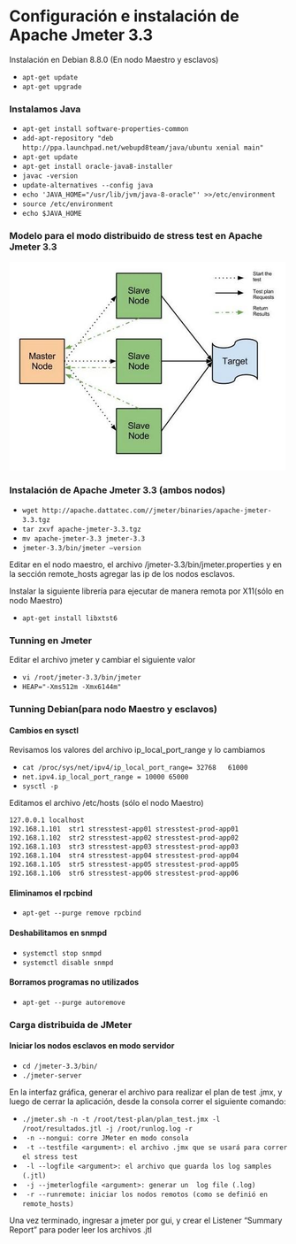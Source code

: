 <h1>Configuración e instalación de Apache Jmeter 3.3</h1>

Instalación en Debian 8.8.0 (En nodo Maestro y esclavos)

- ```apt-get update```
- ```apt-get upgrade```

<h3>Instalamos Java</h3>

- ```apt-get install software-properties-common```
- ```add-apt-repository "deb http://ppa.launchpad.net/webupd8team/java/ubuntu xenial main"```
- ```apt-get update```
- ```apt-get install oracle-java8-installer```
- ```javac -version```
- ```update-alternatives --config java```
- ```echo 'JAVA_HOME="/usr/lib/jvm/java-8-oracle"' >>/etc/environment```
- ```source /etc/environment```
- ```echo $JAVA_HOME```

<h3>Modelo para el modo distribuido de stress test en Apache Jmeter 3.3</h3>

![](https://github.com/mmalnati/apache-jmeter/blob/master/jmeter.jpeg)

<h3>Instalación de Apache Jmeter 3.3 (ambos nodos)</h3>

- ```wget http://apache.dattatec.com//jmeter/binaries/apache-jmeter-3.3.tgz```
- ```tar zxvf apache-jmeter-3.3.tgz```
- ```mv apache-jmeter-3.3 jmeter-3.3```
- ```jmeter-3.3/bin/jmeter –version```

Editar en el nodo maestro, el archivo /jmeter-3.3/bin/jmeter.properties y en la sección remote_hosts agregar las ip de los nodos esclavos.

Instalar la siguiente librería para ejecutar de manera remota por X11(sólo en nodo Maestro)
- ```apt-get install libxtst6 ```

<h3>Tunning en Jmeter</h3>

Editar el archivo jmeter y cambiar el siguiente valor 
- ```vi /root/jmeter-3.3/bin/jmeter```
- ```HEAP="-Xms512m -Xmx6144m"```

<h3>Tunning Debian(para nodo Maestro y esclavos)</h3>
<h4>Cambios en sysctl</h4>

Revisamos los valores del archivo ip_local_port_range y lo cambiamos

- ```cat /proc/sys/net/ipv4/ip_local_port_range= 32768   61000```
- ```net.ipv4.ip_local_port_range = 10000 65000```
- ```sysctl -p```

Editamos el archivo /etc/hosts (sólo el nodo Maestro)
```
127.0.0.1 localhost 
192.168.1.101  str1 stresstest-app01 stresstest-prod-app01
192.168.1.102  str2 stresstest-app02 stresstest-prod-app02
192.168.1.103  str3 stresstest-app03 stresstest-prod-app03
192.168.1.104  str4 stresstest-app04 stresstest-prod-app04
192.168.1.105  str5 stresstest-app05 stresstest-prod-app05
192.168.1.106  str6 stresstest-app06 stresstest-prod-app06
```
<h4>Eliminamos el rpcbind</h4>

- ```apt-get --purge remove rpcbind```

<h4>Deshabilitamos en snmpd</h4>

- ```systemctl stop snmpd```
- ```systemctl disable snmpd```

<h4>Borramos programas no utilizados</h4>

- ```apt-get --purge autoremove```
<h3>Carga distribuida de JMeter</h3>

<h4>Iniciar los nodos esclavos en modo servidor</h4>

- ```cd /jmeter-3.3/bin/```
- ```./jmeter-server```

En la interfaz gráfica, generar el archivo para realizar el plan de test  .jmx, y luego de cerrar la aplicación,  desde la consola correr el siguiente comando:

- ```./jmeter.sh -n -t /root/test-plan/plan_test.jmx -l /root/resultados.jtl -j /root/runlog.log -r```
- ``` -n --nongui: corre JMeter en modo consola```
- ``` -t --testfile <argument>: el archivo .jmx que se usará para correr el stress test```
- ``` -l --logfile <argument>: el archivo que guarda los log samples (.jtl)```
- ``` -j --jmeterlogfile <argument>: generar un  log file (.log)```
- ``` -r --runremote: iniciar los nodos remotos (como se definió en remote_hosts)```

Una vez terminado, ingresar a jmeter por gui, y crear el Listener “Summary Report” para poder leer los archivos .jtl

